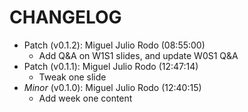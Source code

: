 # CHANGELOG

- Patch (v0.1.2): Miguel Julio Rodo (08:55:00)
  - Add Q&A on W1S1 slides, and update W0S1 Q&A
- Patch (v0.1.1): Miguel Julio Rodo (12:47:14)
  - Tweak one slide
- *Minor* (v0.1.0): Miguel Julio Rodo (12:40:15)
  - Add week one content

